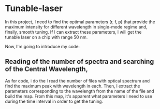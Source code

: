 # Tunable-laser
In this project, I need to find the optimal parameters (r, f, p) that provide the maximum intensity for different wavelength in single-mode regime and, finally, smooth tuning. If I can extract these parameters, I will get the tunable laser on a chip with range 50 nm.

Now, I'm going to introduce my code:

## Reading of the number of spectra and searching of the Central Wavelength,

As for code, i do the  I read the number of files with optical spectrum and find the maximum peak with wavelength in each. Then, I extract the parameters corresponding to the wavelength from the name of the file and build the map. From this map, it's apparent what parameters I need to use during the time interval in order to get the tuning.
